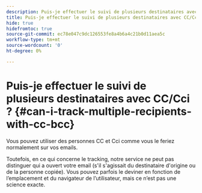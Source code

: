 ```yaml
---
description: Puis-je effectuer le suivi de plusieurs destinataires avec CC/Cci - Documents Marketo - Documentation du produit
title: Puis-je effectuer le suivi de plusieurs destinataires avec CC/Cci
hide: true
hidefromtoc: true
source-git-commit: ec78e047c9dc126553fe8a4b6a4c21b0d11aea5c
workflow-type: tm+mt
source-wordcount: '0'
ht-degree: 0%

---
```


# Puis-je effectuer le suivi de plusieurs destinataires avec CC/Cci ? {#can-i-track-multiple-recipients-with-cc-bcc}

Vous pouvez utiliser des personnes CC et Cci comme vous le feriez normalement sur vos emails.

Toutefois, en ce qui concerne le tracking, notre service ne peut pas distinguer qui a ouvert votre email (s&#39;il s&#39;agissait du destinataire d&#39;origine ou de la personne copiée). Vous pouvez parfois le deviner en fonction de l’emplacement et du navigateur de l’utilisateur, mais ce n’est pas une science exacte.
